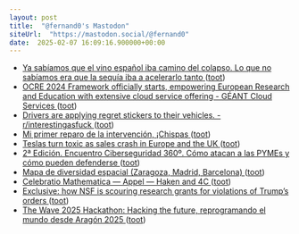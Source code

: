 ```yaml
---
layout: post
title:  "@fernand0's Mastodon"
siteUrl:  "https://mastodon.social/@fernand0"
date:  2025-02-07 16:09:16.900000+00:00
---
```

*  [Ya sabíamos que el vino español iba camino del colapso. Lo que no sabíamos era que la sequía iba a acelerarlo tanto ](https://www.xataka.com/ecologia-y-naturaleza/sabiamos-que-vino-espanol-iba-camino-colapso-que-no-sabiamos-era-que-sequia-iba-a-acelerarl) ([toot](https://mastodon.social/@fernand0/113963470480640808))
*  [OCRE 2024 Framework officially starts, empowering European Research and Education with extensive cloud service offering - GÉANT Cloud Services ](https://clouds.geant.org/news/ocre-2024-framework-officially-starts-empowering-european-research-and-education-with-extensive-cloud-service-offering) ([toot](https://mastodon.social/@fernand0/113963310094559178))
*  [Drivers are applying regret stickers to their vehicles. - r/interestingasfuck ](https://redlib.zaggy.nl/r/interestingasfuck/comments/1ijqv0x/drivers_are_applying_regret_stickers_to_their) ([toot](https://mastodon.social/@fernand0/113962843941695165))
*  [Mi primer reparo de la intervención, ¡Chispas ](https://mastodon.social/@fernand0/113962717365990383) ([toot](https://mastodon.social/@fernand0/113962717365990383))
*  [Teslas turn toxic as sales crash in Europe and the UK ](https://arstechnica.com/cars/2025/02/tesla-sales-plummet-in-the-uk-france-and-germany) ([toot](https://mastodon.social/@fernand0/113962673104084127))
*  [2ª Edición. Encuentro Ciberseguridad 360º. Cómo atacan a las PYMEs y cómo pueden defenderse ](https://mkt.sarenet.es/lpciberseguridad360202) ([toot](https://mastodon.social/@fernand0/113962273883270112))
*  [Mapa de diversidad espacial (Zaragoza, Madrid, Barcelona)   ](https://pupc.unizar.es/webmapping/diversity/viewer_Diversidadespacial/index.html) ([toot](https://mastodon.social/@fernand0/113962096882855941))
*  [Celebratio Mathematica — Appel — Haken and 4C ](https://celebratio.org/Appel_KI/article/796) ([toot](https://mastodon.social/@fernand0/113961929382192166))
*  [Exclusive: how NSF is scouring research grants for violations of Trump’s orders ](https://www.nature.com/articles/d41586-025-00365-) ([toot](https://mastodon.social/@fernand0/113960914463470144))
*  [The Wave 2025 Hackathon: Hacking the future, reprogramando el mundo desde Aragón 2025 ](https://eina.unizar.es/noticia/wave-2025-hackathon-hacking-future-reprogramando-el-mundo-desde-aragon-202) ([toot](https://mastodon.social/@fernand0/113960324329555907))
